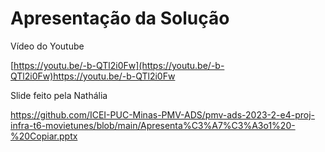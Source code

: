 # Apresentação da Solução

Vídeo do Youtube 

[https://youtu.be/-b-QTl2i0Fw](https://youtu.be/-b-QTl2i0Fw)https://youtu.be/-b-QTl2i0Fw


Slide feito pela Nathália 

https://github.com/ICEI-PUC-Minas-PMV-ADS/pmv-ads-2023-2-e4-proj-infra-t6-movietunes/blob/main/Apresenta%C3%A7%C3%A3o1%20-%20Copiar.pptx
